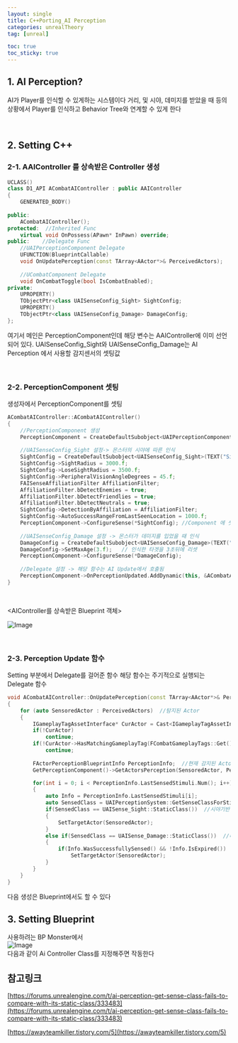 ```yaml
---
layout: single
title: C++Porting_AI Perception
categories: unrealTheory
tag: [unreal]

toc: true
toc_sticky: true
---
```


## 1. AI Perception?
AI가 Player를 인식할 수 있게하는 시스템이다
거리, 및 시야, 데미지를 받았을 때 등의 상황에서 Player를 인식하고 Behavior Tree와 연계할 수 있게 한다

   
   

## 2. Setting C++
### 2-1. AAIController 를 상속받은 Controller 생성
```cpp
UCLASS()  
class D1_API ACombatAIController : public AAIController  
{  
    GENERATED_BODY()  
  
public:  
    ACombatAIController();  
protected:  //Inherited Func  
    virtual void OnPossess(APawn* InPawn) override;  
public:    //Delegate Func  
    //UAIPerceptionComponent Delegate
    UFUNCTION(BlueprintCallable)  
    void OnUpdatePerception(const TArray<AActor*>& PerceivedActors);  
  
    //UCombatComponent Delegate  
    void OnCombatToggle(bool IsCombatEnabled);  
private:  
    UPROPERTY()  
    TObjectPtr<class UAISenseConfig_Sight> SightConfig;  
    UPROPERTY()  
    TObjectPtr<class UAISenseConfig_Damage> DamageConfig;  
};
```
여기서 메인은 PerceptionComponent인데 해당 변수는 AAIController에 이미 선언되어 있다.
UAISenseConfig_Sight와 UAISenseConfig_Damage는 AI Perception 에서 사용할 감지센서의 셋팅값

   

### 2-2. PerceptionComponent 셋팅
생성자에서 PerceptionComponent를 셋팅
```cpp
ACombatAIController::ACombatAIController()
{
	//PerceptionComponent 생성
	PerceptionComponent = CreateDefaultSubobject<UAIPerceptionComponent>(TEXT("PerceptionComponent"));
	
	//UAISenseConfig_Sight 설정-> 몬스터의 시야에 따른 인식
	SightConfig = CreateDefaultSubobject<UAISenseConfig_Sight>(TEXT("SightConfig"));
	SightConfig->SightRadius = 3000.f;
	SightConfig->LoseSightRadius = 3500.f;
	SightConfig->PeripheralVisionAngleDegrees = 45.f;
	FAISenseAffiliationFilter AffiliationFilter;
	AffiliationFilter.bDetectEnemies = true;
	AffiliationFilter.bDetectFriendlies = true;
	AffiliationFilter.bDetectNeutrals = true;
	SightConfig->DetectionByAffiliation = AffiliationFilter;
	SightConfig->AutoSuccessRangeFromLastSeenLocation = 1000.f;
	PerceptionComponent->ConfigureSense(*SightConfig); //Component 에 셋팅
	
	//UAISenseConfig_Damage 설정 -> 몬스터가 데미지를 입었을 때 인식
	DamageConfig = CreateDefaultSubobject<UAISenseConfig_Damage>(TEXT("DamageConfig"));
	DamageConfig->SetMaxAge(3.f);	// 인식한 타겟을 3초뒤에 리셋
	PerceptionComponent->ConfigureSense(*DamageConfig);
	
	//Delegate 설정 -> 해당 함수는 AI Update에서 호출됨
	PerceptionComponent->OnPerceptionUpdated.AddDynamic(this, &ACombatAIController::OnUpdatePerception);
}
```

   

\<AIController를 상속받은 Blueprint 객체\>

![Image](https://github.com/user-attachments/assets/775352e9-2934-49a8-ba77-4d495df9b9c5)

   
### 2-3. Perception Update 함수
Setting 부분에서 Delegate를 걸어준 함수
해당 함수는 주기적으로 실행되는 Delegate 함수
```cpp
void ACombatAIController::OnUpdatePerception(const TArray<AActor*>& PerceivedActors)
{
	for (auto SensoredActor : PerceivedActors)	//탐지된 Actor
	{
		IGameplayTagAssetInterface* CurActor = Cast<IGameplayTagAssetInterface>(SensoredActor);	//Player가 아닌 Actor는 탐지되도 반응 없게 함
		if(!CurActor)
			continue;
		if(!CurActor->HasMatchingGameplayTag(FCombatGameplayTags::Get().Character_Player)) //GameplayTag로 분류
			continue;
		
		FActorPerceptionBlueprintInfo PerceptionInfo;  //현재 감지된 Actor를 감지한 방식
		GetPerceptionComponent()->GetActorsPerception(SensoredActor, PerceptionInfo);

		for(int i = 0; i < PerceptionInfo.LastSensedStimuli.Num(); i++)	//탐지방식에 따른 for문
		{
			auto Info = PerceptionInfo.LastSensedStimuli[i];
			auto SensedClass = UAIPerceptionSystem::GetSenseClassForStimulus(this, Info);
			if(SensedClass == UAISense_Sight::StaticClass())  //시야기반 탐지방식일 경우
			{
				SetTargetActor(SensoredActor);
			}
			else if(SensedClass == UAISense_Damage::StaticClass())  //데미지기반 탐지방식일 경우
			{
				if(Info.WasSuccessfullySensed() && !Info.IsExpired())	//After DamageConfig->GetMaxAge then Expired
					SetTargetActor(SensoredActor);
			}
		}
	}
}
```
다음 생성은 Blueprint에서도 할 수 있다
   
   
## 3. Setting Blueprint
사용하려는 BP Monster에서<br>
![Image](https://github.com/user-attachments/assets/14f54ddd-baa9-47d9-a4ba-89ed084f26ac)<br>
다음과 같이 Ai Controller Class를 지정해주면 작동한다
   
   
## 참고링크
[https://forums.unrealengine.com/t/ai-perception-get-sense-class-fails-to-compare-with-its-static-class/333483](https://forums.unrealengine.com/t/ai-perception-get-sense-class-fails-to-compare-with-its-static-class/333483)

[https://awayteamkiller.tistory.com/5](https://awayteamkiller.tistory.com/5)
